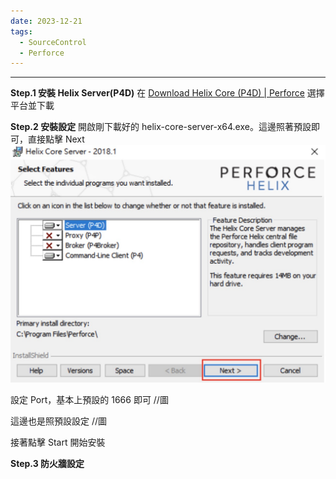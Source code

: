 ```yaml
---
date: 2023-12-21
tags:
  - SourceControl
  - Perforce
---
```

---
**Step.1 安裝 Helix Server(P4D)**
在 [Download Helix Core (P4D) | Perforce](https://www.perforce.com/downloads/helix-core-p4d) 選擇平台並下載

**Step.2 安裝設定**
開啟剛下載好的 helix-core-server-x64.exe。這邊照著預設即可，直接點擊 Next
![screenshot 2023-12-21 at 4.19.53 PM](https://raw.githubusercontent.com/agin0634/DuriShen_DevNote/main/Archives/Images/screenshot%202023-12-21%20at%204.19.53%20PM.jpg)

設定 Port，基本上預設的 1666 即可
//圖

這邊也是照預設設定
//圖

接著點擊 Start 開始安裝

**Step.3 防火牆設定**
